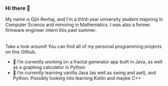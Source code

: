### Hi there 👋

My name is Gjin Rexhaj, and I'm a third-year university student majoring in Computer Science and minoring in Mathematics. I was also a former firmware engineer intern this past summer.
\
\
\
Take a look around! You can find all of my personal programming projects on this Github.

- 🔭 I’m currently working on a fractal generator app built in Java, as well as a graphing calculator in Python
- 🌱 I’m currently learning vanilla Java (as well as swing and awt), and Python. Possibly looking into learning Kotlin and maybe C++

<!--
**GjinRexhaj/GjinRexhaj** is a ✨ _special_ ✨ repository because its `README.md` (this file) appears on your GitHub profile.

Here are some ideas to get you started:

- 🔭 I’m currently working on ...
- 🌱 I’m currently learning ...
- 👯 I’m looking to collaborate on ...
- 🤔 I’m looking for help with ...
- 💬 Ask me about ...
- 📫 How to reach me: ...
- 😄 Pronouns: ...
- ⚡ Fun fact: ...
-->
